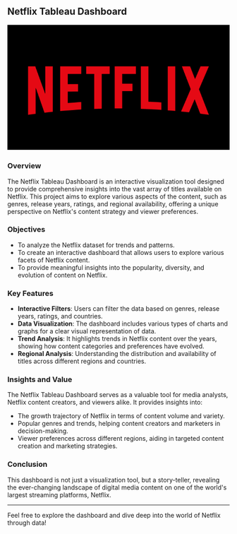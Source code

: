 ## Netflix Tableau Dashboard
![Netflix](https://github.com/pratheeksha11/NetflixTableauDashboard/blob/main/netflix-logo%20(1).jpg)
### Overview
The Netflix Tableau Dashboard is an interactive visualization tool designed to provide comprehensive insights into the vast array of titles available on Netflix. This project aims to explore various aspects of the content, such as genres, release years, ratings, and regional availability, offering a unique perspective on Netflix's content strategy and viewer preferences.

### Objectives
- To analyze the Netflix dataset for trends and patterns.
- To create an interactive dashboard that allows users to explore various facets of Netflix content.
- To provide meaningful insights into the popularity, diversity, and evolution of content on Netflix.

### Key Features
- **Interactive Filters**: Users can filter the data based on genres, release years, ratings, and countries.
- **Data Visualization**: The dashboard includes various types of charts and graphs for a clear visual representation of data.
- **Trend Analysis**: It highlights trends in Netflix content over the years, showing how content categories and preferences have evolved.
- **Regional Analysis**: Understanding the distribution and availability of titles across different regions and countries.

### Insights and Value
The Netflix Tableau Dashboard serves as a valuable tool for media analysts, Netflix content creators, and viewers alike. It provides insights into:

- The growth trajectory of Netflix in terms of content volume and variety.
- Popular genres and trends, helping content creators and marketers in decision-making.
- Viewer preferences across different regions, aiding in targeted content creation and marketing strategies.

### Conclusion
This dashboard is not just a visualization tool, but a story-teller, revealing the ever-changing landscape of digital media content on one of the world's largest streaming platforms, Netflix.

---

Feel free to explore the dashboard and dive deep into the world of Netflix through data!
